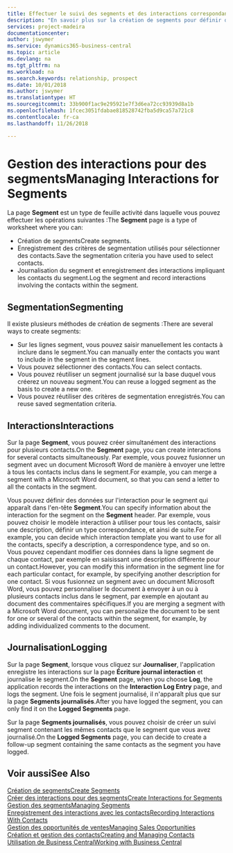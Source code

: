 ```yaml
---
title: Effectuer le suivi des segments et des interactions correspondantes| Microsoft Docs
description: "En savoir plus sur la création de segments pour définir des groupes de contacts et spécifier des interactions pour des segments."
services: project-madeira
documentationcenter: 
author: jswymer
ms.service: dynamics365-business-central
ms.topic: article
ms.devlang: na
ms.tgt_pltfrm: na
ms.workload: na
ms.search.keywords: relationship, prospect
ms.date: 10/01/2018
ms.author: jswymer
ms.translationtype: HT
ms.sourcegitcommit: 33b900f1ac9e295921e7f3d6ea72cc93939d8a1b
ms.openlocfilehash: 1fcec3051fdabae818528742fba5d9ca57a721c8
ms.contentlocale: fr-ca
ms.lasthandoff: 11/26/2018

---
```

# <a name="managing-interactions-for-segments"></a><span data-ttu-id="5993b-103">Gestion des interactions pour des segments</span><span class="sxs-lookup"><span data-stu-id="5993b-103">Managing Interactions for Segments</span></span>
<span data-ttu-id="5993b-104">La page **Segment** est un type de feuille activité dans laquelle vous pouvez effectuer les opérations suivantes :</span><span class="sxs-lookup"><span data-stu-id="5993b-104">The **Segment** page is a type of worksheet where you can:</span></span>

* <span data-ttu-id="5993b-105">Création de segments</span><span class="sxs-lookup"><span data-stu-id="5993b-105">Create segments.</span></span>
* <span data-ttu-id="5993b-106">Enregistrement des critères de segmentation utilisés pour sélectionner des contacts.</span><span class="sxs-lookup"><span data-stu-id="5993b-106">Save the segmentation criteria you have used to select contacts.</span></span>
* <span data-ttu-id="5993b-107">Journalisation du segment et enregistrement des interactions impliquant les contacts du segment.</span><span class="sxs-lookup"><span data-stu-id="5993b-107">Log the segment and record interactions involving the contacts within the segment.</span></span>

## <a name="segmenting"></a><span data-ttu-id="5993b-108">Segmentation</span><span class="sxs-lookup"><span data-stu-id="5993b-108">Segmenting</span></span>
<span data-ttu-id="5993b-109">Il existe plusieurs méthodes de création de segments :</span><span class="sxs-lookup"><span data-stu-id="5993b-109">There are several ways to create segments:</span></span>

* <span data-ttu-id="5993b-110">Sur les lignes segment, vous pouvez saisir manuellement les contacts à inclure dans le segment.</span><span class="sxs-lookup"><span data-stu-id="5993b-110">You can manually enter the contacts you want to include in the segment in the segment lines.</span></span>
* <span data-ttu-id="5993b-111">Vous pouvez sélectionner des contacts.</span><span class="sxs-lookup"><span data-stu-id="5993b-111">You can select contacts.</span></span>
* <span data-ttu-id="5993b-112">Vous pouvez réutiliser un segment journalisé sur la base duquel vous créerez un nouveau segment.</span><span class="sxs-lookup"><span data-stu-id="5993b-112">You can reuse a logged segment as the basis to create a new one.</span></span>
* <span data-ttu-id="5993b-113">Vous pouvez réutiliser des critères de segmentation enregistrés.</span><span class="sxs-lookup"><span data-stu-id="5993b-113">You can reuse saved segmentation criteria.</span></span>

## <a name="interactions"></a><span data-ttu-id="5993b-114">Interactions</span><span class="sxs-lookup"><span data-stu-id="5993b-114">Interactions</span></span>
<span data-ttu-id="5993b-115">Sur la page **Segment**, vous pouvez créer simultanément des interactions pour plusieurs contacts.</span><span class="sxs-lookup"><span data-stu-id="5993b-115">On the **Segment** page, you can create interactions for several contacts simultaneously.</span></span> <span data-ttu-id="5993b-116">Par exemple, vous pouvez fusionner un segment avec un document Microsoft Word de manière à envoyer une lettre à tous les contacts inclus dans le segment.</span><span class="sxs-lookup"><span data-stu-id="5993b-116">For example, you can merge a segment with a Microsoft Word document, so that you can send a letter to all the contacts in the segment.</span></span>

<span data-ttu-id="5993b-117">Vous pouvez définir des données sur l'interaction pour le segment qui apparaît dans l'en-tête **Segment**.</span><span class="sxs-lookup"><span data-stu-id="5993b-117">You can specify information about the interaction for the segment on the **Segment** header.</span></span> <span data-ttu-id="5993b-118">Par exemple, vous pouvez choisir le modèle interaction à utiliser pour tous les contacts, saisir une description, définir un type correspondance, et ainsi de suite.</span><span class="sxs-lookup"><span data-stu-id="5993b-118">For example, you can decide which interaction template you want to use for all the contacts, specify a description, a correspondence type, and so on.</span></span> <span data-ttu-id="5993b-119">Vous pouvez cependant modifier ces données dans la ligne segment de chaque contact, par exemple en saisissant une description différente pour un contact.</span><span class="sxs-lookup"><span data-stu-id="5993b-119">However, you can modify this information in the segment line for each particular contact, for example, by specifying another description for one contact.</span></span> <span data-ttu-id="5993b-120">Si vous fusionnez un segment avec un document Microsoft Word, vous pouvez personnaliser le document à envoyer à un ou à plusieurs contacts inclus dans le segment, par exemple en ajoutant au document des commentaires spécifiques.</span><span class="sxs-lookup"><span data-stu-id="5993b-120">If you are merging a segment with a Microsoft Word document, you can personalize the document to be sent for one or several of the contacts within the segment, for example, by adding individualized comments to the document.</span></span>

## <a name="logging"></a><span data-ttu-id="5993b-121">Journalisation</span><span class="sxs-lookup"><span data-stu-id="5993b-121">Logging</span></span>
<span data-ttu-id="5993b-122">Sur la page **Segment**, lorsque vous cliquez sur **Journaliser**, l'application enregistre les interactions sur la page **Écriture journal interaction** et journalise le segment.</span><span class="sxs-lookup"><span data-stu-id="5993b-122">On the **Segment** page, when you choose **Log**, the application records the interactions on the **Interaction Log Entry** page, and logs the segment.</span></span> <span data-ttu-id="5993b-123">Une fois le segment journalisé, il n'apparaît plus que sur la page **Segments journalisés**.</span><span class="sxs-lookup"><span data-stu-id="5993b-123">After you have logged the segment, you can only find it on the **Logged Segments** page.</span></span>

<span data-ttu-id="5993b-124">Sur la page **Segments journalisés**, vous pouvez choisir de créer un suivi segment contenant les mêmes contacts que le segment que vous avez journalisé.</span><span class="sxs-lookup"><span data-stu-id="5993b-124">On the **Logged Segments** page, you can decide to create a follow-up segment containing the same contacts as the segment you have logged.</span></span>

## <a name="see-also"></a><span data-ttu-id="5993b-125">Voir aussi</span><span class="sxs-lookup"><span data-stu-id="5993b-125">See Also</span></span>
[<span data-ttu-id="5993b-126">Création de segments</span><span class="sxs-lookup"><span data-stu-id="5993b-126">Create Segments</span></span>](marketing-how-create-segment.md)  
[<span data-ttu-id="5993b-127">Créer des interactions pour des segments</span><span class="sxs-lookup"><span data-stu-id="5993b-127">Create Interactions for Segments</span></span>](marketing-how-create-interactions.md)  
[<span data-ttu-id="5993b-128">Gestion des segments</span><span class="sxs-lookup"><span data-stu-id="5993b-128">Managing Segments</span></span>](marketing-segments.md)  
[<span data-ttu-id="5993b-129">Enregistrement des interactions avec les contacts</span><span class="sxs-lookup"><span data-stu-id="5993b-129">Recording Interactions With Contacts</span></span>](marketing-interactions.md)  
[<span data-ttu-id="5993b-130">Gestion des opportunités de ventes</span><span class="sxs-lookup"><span data-stu-id="5993b-130">Managing Sales Opportunities</span></span>](marketing-manage-sales-opportunities.md)  
[<span data-ttu-id="5993b-131">Création et gestion des contacts</span><span class="sxs-lookup"><span data-stu-id="5993b-131">Creating and Managing Contacts</span></span>](marketing-contacts.md)  
[<span data-ttu-id="5993b-132">Utilisation de Business Central</span><span class="sxs-lookup"><span data-stu-id="5993b-132">Working with Business Central</span></span>](ui-work-product.md)

